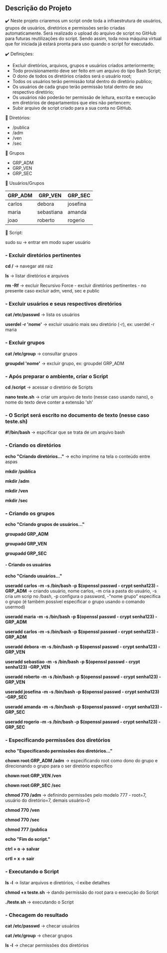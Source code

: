 ## Descrição do Projeto

✔️ Neste projeto criaremos um script onde toda a infraestrutura de usuários, grupos de usuários, diretórios e permissões serão criadas automaticamente. Será realizado o upload do arquivo de script no GitHub para futuras reutilizações do script. Sendo assim, toda nova máquina virtual que for iniciada já estará pronta para uso quando o script for executado.

✔️ Definições:
- Excluir diretórios, arquivos, grupos e usuários criados anteriormente;
- Todo provisionamento deve ser feito em um arquivo do tipo Bash
Script;
- O dono de todos os diretórios criados será o usuário root;
- Todos os usuários terão permissão total dentro do diretório publico;
- Os usuários de cada grupo terão permissão total dentro de seu
respectivo diretório;
- Os usuários não poderão ter permissão de leitura, escrita e execução em diretórios de departamentos que eles não pertencem;
- Subir arquivo de script criado para a sua conta no GitHub.

📌 Diretórios:
- /publica
- /adm
- /ven
- /sec

📌 Grupos
- GRP_ADM
- GRP_VEN
- GRP_SEC

📌 Usuários/Grupos

| GRP_ADM | GRP_VEN | GRP_SEC |
|---------|---------|---------|
| carlos  | debora  | josefina |
| maria   | sebastiana | amanda |
| joao    | roberto |  rogerio |

🌟 Script:


sudo su -> entrar em modo super usuário

### - Excluir diretórios pertinentes
**cd /** -> navegar até raiz

**ls** -> listar diretórios e arquivos

**rm -Rf** -> excluir Recursivo Force - excluir diretórios pertinentes - no presente caso excluir adm, vend, sec e public

### - Excluir usuários e seus respectivos diretórios
**cat /etc/passwd** -> lista os usuários

**userdel -r 'nome'** -> excluir usuário mais seu diretório (-r), ex: userdel -r maria 

### - Excluir grupos
**cat /etc/group** -> consultar grupos

**groupdel 'nome'** -> excluir grupo, ex: groupdel GRP_ADM 

### - Após preparar o ambiente, criar o Script
**cd /script** -> acessar o diretório de Scripts 

**nano teste.sh** -> criar um arquivo de texto (nesse caso usando nano), o nome do texto deve conter a extensão 'sh'

### - O Script será escrito no documento de texto (nesse caso teste.sh)
**#!/bin/bash** -> espcificar que se trata de um arquivo bash

### - Criando os diretórios
**echo "Criando diretórios..."** -> echo imprime na tela o conteúdo entre aspas

**mkdir /publica**

**mkdir /adm**

**mkdir /ven**

**mkdir /sec**

### - Criando os grupos
**echo "Criando grupos de usuários..."**

**groupadd GRP_ADM**

**groupadd GRP_VEN**

**groupadd GRP_SEC**

#### - Criando os usuários
**echo "Criando usuários..."**

**useradd carlos -m -s /bin/bash -p $(openssl passwd - crypt senha123) -GRP_ADM** -> criando usuário, nome carlos, -m cria a pasta do usuário, -s cria um scrip no /bash, -p configura o password, -"nome grupo" especifica o grupo (é também possível especificar o grupo usando o comando usermod)

**useradd maria -m -s /bin/bash -p $(openssl passwd - crypt senha123) -GRP_ADM**

**useradd carlos -m -s /bin/bash -p $(openssl passwd - crypt senha123) -GRP_ADM**

**useradd debora -m -s /bin/bash -p $(openssl passwd - crypt senha123) -GRP_VEN**

**useradd sebastiao -m -s /bin/bash -p $(openssl passwd - crypt senha123) -GRP_VEN**

**useradd roberto -m -s /bin/bash -p $(openssl passwd - crypt senha123) -GRP_VEN**

**useradd josefina -m -s /bin/bash -p $(openssl passwd - crypt senha123) -GRP_SEC**

**useradd amanda -m -s /bin/bash -p $(openssl passwd - crypt senha123) -GRP_SEC**

**useradd rogerio -m -s /bin/bash -p $(openssl passwd - crypt senha123) -GRP_SEC**

### - Especificando permissões dos diretórios
**echo "Especificando permissões dos diretórios..."**

**chown root:GRP_ADM /adm** -> especificando root como dono do grupo e direcionando o grupo para o ser diretório específico

**chown root:GRP_VEN /ven**

**chown root:GRP_SEC /sec**

**chmod 770 /adm** -> definindo permissões pelo modelo 777 - root=7, usuário do diretório=7, demais usuário=0

**chmod 770 /ven**

**chmod 770 /sec**

**chmod 777 /publica**

**echo "Fim do script."**

**ctrl + o -> salvar**

**crtl + x -> sair**

### - Executando o Script
**ls -l** -> listar arquivos e diretórios, -l exibe detalhes

**chmod +x teste.sh** -> dando permissão do root para o execução do Script

**./teste.sh** -> executando o  Script

### - Checagem do resultado
**cat /etc/passwd** -> checar usuários

**cat /etc/group** -> checar grupos

**ls -l** -> checar permissões dos diretórios










